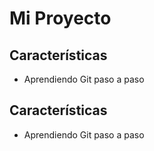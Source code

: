 # Mi Proyecto

## Características
- Aprendiendo Git paso a paso
## Características
- Aprendiendo Git paso a paso
